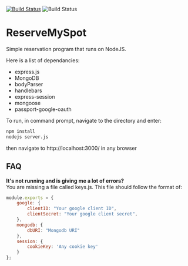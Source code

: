 [![Build Status](https://travis-ci.org/omar2535/ReserveMySpot.svg?branch=master)](https://travis-ci.org/omar2535/ReserveMySpot)
![Build Status](https://img.shields.io/npm/v/npm.svg)

# ReserveMySpot

Simple reservation program that runs on NodeJS.

Here is a list of dependancies: 
* express.js
* MongoDB
* bodyParser
* handlebars
* express-session
* mongoose
* passport-google-oauth

To run, in command prompt, navigate to the directory and enter:

```cmd
npm install 
nodejs server.js

```
then navigate to http://localhost:3000/ in any browser

## FAQ
**It's not running and is giving me a lot of errors?**  
You are missing a file called keys.js. This file should follow the format of: 

```javascript
module.exports = {
    google: {
        clientID: "Your google client ID",
        clientSecret: "Your google client secret",
    },
    mongodb: {
        dbURI: "Mongodb URI"
    },
    session: {
        cookieKey: 'Any cookie key'
    }
};
```
